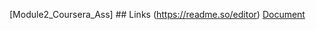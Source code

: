 [Module2_Coursera_Ass] ## Links (https://readme.so/editor)
[Document](https://naveenkumar-7816.github.io/Web_Development)


